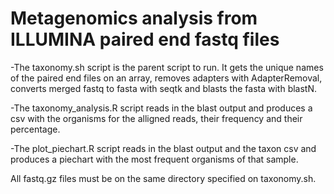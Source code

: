 # Metagenomics analysis from ILLUMINA paired end fastq files

-The taxonomy.sh script is the parent script to run. It gets the unique names of the paired end files on an array, removes adapters with AdapterRemoval, converts merged fastq to fasta with seqtk and blasts the fasta with blastN.

-The taxonomy_analysis.R script reads in the blast output and produces a csv with the organisms for the alligned reads, their frequency and their percentage.

-The plot_piechart.R script reads in the blast output and the taxon csv and produces a piechart with the most frequent organisms of that sample.

All fastq.gz files must be on the same directory specified on taxonomy.sh.


